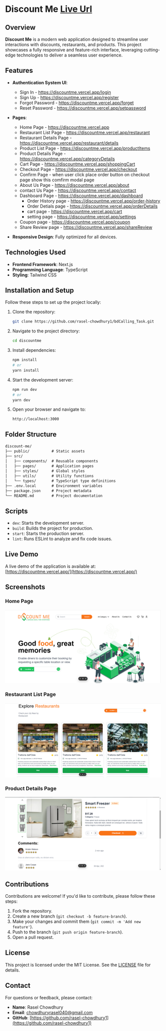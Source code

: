 # Discount Me      [Live Url](https://discountme.vercel.app)    

## Overview
**Discount Me** is a modern web application designed to streamline user interactions with discounts, restaurants, and products. This project showcases a fully responsive and feature-rich interface, leveraging cutting-edge technologies to deliver a seamless user experience.

## Features
- **Authentication System UI**: 
  - Sign In - https://discountme.vercel.app/login
  - Sign Up - https://discountme.vercel.app/register
  - Forgot Password - https://discountme.vercel.app/forget
  - Reset Password - https://discountme.vercel.app/setpassword

- **Pages**:
  - Home Page - https://discountme.vercel.app
  - Restaurant List Page - https://discountme.vercel.app/restaurant
  - Restaurant Details Page - https://discountme.vercel.app/restaurant/details
  - Product List Page - https://discountme.vercel.app/productItems
  - Product Details Page - https://discountme.vercel.app/categoryDetails
  - Cart Page - https://discountme.vercel.app/shoppingCart
  - Checkout Page - https://discountme.vercel.app/checkout
  - Confirm Page - when user click place order button on checkout page show this comfirm modal page
  - About Us Page - https://discountme.vercel.app/about
  - contact Us Page - https://discountme.vercel.app/contact
  - Dashboard Page - https://discountme.vercel.app/dashboard
      - Order History page - https://discountme.vercel.app/order-history
      - Order Detials page - https://discountme.vercel.app/orderDetails
      - cart page - https://discountme.vercel.app/cart
      - setting page - https://discountme.vercel.app/settings
  - Coupon page - https://discountme.vercel.app/coupon
  - Share Review page - https://discountme.vercel.app/shareReview

- **Responsive Design**: Fully optimized for all devices.

## Technologies Used
- **Frontend Framework**: Next.js
- **Programming Language**: TypeScript
- **Styling**: Tailwind CSS

## Installation and Setup
Follow these steps to set up the project locally:

1. Clone the repository:
   ```bash
   git clone https://github.com/rasel-chowdhury1/bdCalling_Task.git
   ```

2. Navigate to the project directory:
   ```bash
   cd discountme
   ```

3. Install dependencies:
   ```bash
   npm install
   # or
   yarn install
   ```

4. Start the development server:
   ```bash
   npm run dev
   # or
   yarn dev
   ```

5. Open your browser and navigate to:
   ```
   http://localhost:3000
   ```

## Folder Structure
```
discount-me/
├── public/          # Static assets
├── src/
│   ├── components/  # Reusable components
│   ├── pages/       # Application pages
│   ├── styles/      # Global styles
│   ├── utils/       # Utility functions
│   └── types/       # TypeScript type definitions
├── .env.local       # Environment variables
├── package.json     # Project metadata
└── README.md        # Project documentation
```

## Scripts
- `dev`: Starts the development server.
- `build`: Builds the project for production.
- `start`: Starts the production server.
- `lint`: Runs ESLint to analyze and fix code issues.

## Live Demo
A live demo of the application is available at: [https://discountme.vercel.app/](https://discountme.vercel.app/)

## Screenshots
### Home Page
![Home Page](public/assets/HomePage.png)

### Restaurant List Page
![Restaurant List Page](public/assets/Restaurant.png)

### Product Details Page
![Product Details Page](public/assets/ProductDetails.png)

## Contributions
Contributions are welcome! If you'd like to contribute, please follow these steps:

1. Fork the repository.
2. Create a new branch (`git checkout -b feature-branch`).
3. Make your changes and commit them (`git commit -m 'Add new feature'`).
4. Push to the branch (`git push origin feature-branch`).
5. Open a pull request.

## License
This project is licensed under the MIT License. See the [LICENSE](./LICENSE) file for details.

## Contact
For questions or feedback, please contact:
- **Name**: Rasel Chowdhury
- **Email**: chowdhuryrasel040@gmail.com
- **GitHub**: [https://github.com/rasel-chowdhury1](https://github.com/rasel-chowdhury1)
